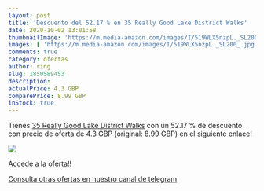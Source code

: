 ```yaml
---
layout: post
title: 'Descuento del 52.17 % en 35 Really Good Lake District Walks'
date: 2020-10-02 13:01:58
thumbnailImage: 'https://m.media-amazon.com/images/I/519WLX5nzpL._SL200_.jpg'
images: [ 'https://m.media-amazon.com/images/I/519WLX5nzpL._SL200_.jpg' ]
comments: true
category: ofertas
author: ring
slug: 1850589453
description:
actualPrice: 4.3 GBP
comparePrice: 8.99 GBP
inStock: true
---
```


Tienes [35 Really Good Lake District Walks](https://www.amazon.co.uk/dp/1850589453/?tag=redken01-21) con un 52.17 % de descuento con precio de oferta de 4.3 GBP (original: 8.99 GBP) en el siguiente enlace!

[![](https://m.media-amazon.com/images/I/519WLX5nzpL._SL200_.jpg)](https://www.amazon.co.uk/dp/1850589453/?tag=redken01-21)

[Accede a la oferta!!](https://www.amazon.co.uk/dp/1850589453/?tag=redken01-21)

[Consulta otras ofertas en nuestro canal de telegram](https://t.me/s/ofertas25)
